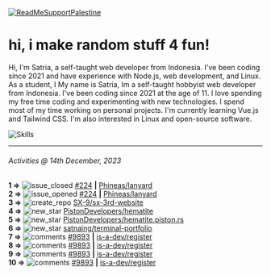 [![ReadMeSupportPalestine](https://github.com/Safouene1/support-palestine-banner/blob/master/banner-support.svg)](https://github.com/Safouene1/support-palestine-banner)
# hi, i make random stuff 4 fun!

Hi, I'm Satria, a self-taught web developer from Indonesia. I've been coding since 2021 and have experience with Node.js, web development, and Linux. As a student, I My name is Satria, Im a self-taught hobbyist web developer from Indonesia. I've been coding since 2021 at the age of 11. I love spending my free time coding and experimenting with new technologies. I spend most of my time working on personal projects. I'm currently learning Vue.js and Tailwind CSS. I'm also interested in Linux and open-source software.

![Skills](https://skillicons.dev/icons?i=md,py,raspberrypi,replit,neovim,vercel,bash,express,vite,vue,firebase,linux,nodejs,vscode,github,twitter,ts,html,css,js,discord,git&theme=dark)

---

<!--RECENT_ACTIVITY:last_update-->
###### Activities @ 14th December, 2023
<!--RECENT_ACTIVITY:last_update_end-->

<!--RECENT_ACTIVITY:start-->
**1 =>** ![issue_closed](https://cdn.jsdelivr.net/gh/Readme-Workflows/Readme-Icons@main/icons/octicons/IssueClosed.svg) [#224](https://github.com/Phineas/lanyard/issues/224) **|** [Phineas/lanyard](https://github.com/Phineas/lanyard)<br>
**2 =>** ![issue_opened](https://cdn.jsdelivr.net/gh/Readme-Workflows/Readme-Icons@main/icons/octicons/IssueOpened.svg) [#224](https://github.com/Phineas/lanyard/issues/224) **|** [Phineas/lanyard](https://github.com/Phineas/lanyard)<br>
**3 =>** ![create_repo](https://cdn.jsdelivr.net/gh/Readme-Workflows/Readme-Icons@main/icons/octicons/Repository.svg) [SX-9/sx-3rd-website](https://github.com/SX-9/sx-3rd-website)<br>
**4 =>** ![new_star](https://cdn.jsdelivr.net/gh/Readme-Workflows/Readme-Icons@main/icons/octicons/StarredRepositoryYellow.svg) [PistonDevelopers/hematite](https://github.com/PistonDevelopers/hematite)<br>
**5 =>** ![new_star](https://cdn.jsdelivr.net/gh/Readme-Workflows/Readme-Icons@main/icons/octicons/StarredRepositoryYellow.svg) [PistonDevelopers/hematite.piston.rs](https://github.com/PistonDevelopers/hematite.piston.rs)<br>
**6 =>** ![new_star](https://cdn.jsdelivr.net/gh/Readme-Workflows/Readme-Icons@main/icons/octicons/StarredRepositoryYellow.svg) [satnaing/terminal-portfolio](https://github.com/satnaing/terminal-portfolio)<br>
**7 =>** ![comments](https://cdn.jsdelivr.net/gh/Readme-Workflows/Readme-Icons@main/icons/octicons/Comment.svg) [#9893](https://github.com/is-a-dev/register/pull/9893#issuecomment-1842270600) **|** [is-a-dev/register](https://github.com/is-a-dev/register)<br>
**8 =>** ![comments](https://cdn.jsdelivr.net/gh/Readme-Workflows/Readme-Icons@main/icons/octicons/Comment.svg) [#9893](https://github.com/is-a-dev/register/pull/9893#issuecomment-1842186885) **|** [is-a-dev/register](https://github.com/is-a-dev/register)<br>
**9 =>** ![comments](https://cdn.jsdelivr.net/gh/Readme-Workflows/Readme-Icons@main/icons/octicons/Comment.svg) [#9893](https://github.com/is-a-dev/register/pull/9893#issuecomment-1842182157) **|** [is-a-dev/register](https://github.com/is-a-dev/register)<br>
**10 =>** ![comments](https://cdn.jsdelivr.net/gh/Readme-Workflows/Readme-Icons@main/icons/octicons/Comment.svg) [#9893](https://github.com/is-a-dev/register/pull/9893#issuecomment-1842179976) **|** [is-a-dev/register](https://github.com/is-a-dev/register)<br>
<!--RECENT_ACTIVITY:end-->
